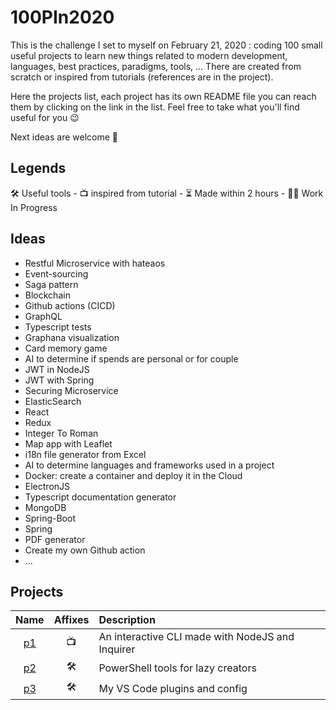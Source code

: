 # 100PIn2020

This is the challenge I set to myself on February 21, 2020 : coding 100 small useful projects to learn new things related to modern development, languages, best practices, paradigms, tools, ... There are created from scratch or inspired from tutorials (references are in the project).

Here the projects list, each project has its own README file you can reach them by clicking on the link in the list. Feel free to take what you'll find useful for you 😉

Next ideas are welcome 🙏

## Legends

🛠 Useful tools -
📺 inspired from tutorial -
⏳ Made within 2 hours -
👷‍♂️ Work In Progress

## Ideas

- Restful Microservice with hateaos
- Event-sourcing
- Saga pattern
- Blockchain
- Github actions (CICD)
- GraphQL
- Typescript tests
- Graphana visualization
- Card memory game
- AI to determine if spends are personal or for couple
- JWT in NodeJS
- JWT with Spring
- Securing Microservice
- ElasticSearch
- React
- Redux
- Integer To Roman
- Map app with Leaflet
- i18n file generator from Excel
- AI to determine languages and frameworks used in a project
- Docker: create a container and deploy it in the Cloud
- ElectronJS
- Typescript documentation generator
- MongoDB
- Spring-Boot
- Spring
- PDF generator
- Create my own Github action
- ...

## Projects

|         Name         | Affixes | Description                                      |
| :------------------: | :-----: | :----------------------------------------------- |
| [p1](./p1/README.md) |   📺    | An interactive CLI made with NodeJS and Inquirer |
| [p2](./p2/README.md) |    🛠    | PowerShell tools for lazy creators               |
| [p3](./p3/README.md) |    🛠    | My VS Code plugins and config                    |
